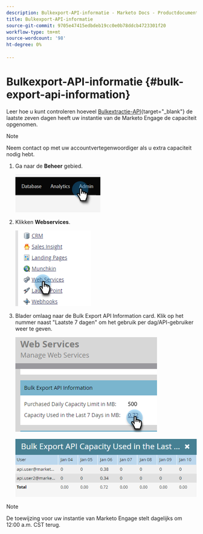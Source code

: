 ```yaml
---
description: Bulkexport-API-informatie - Marketo Docs - Productdocumentatie
title: Bulkexport-API-informatie
source-git-commit: 9705e47415edbdeb19cc0e0b78ddcb4723301f20
workflow-type: tm+mt
source-wordcount: '98'
ht-degree: 0%

---
```


# Bulkexport-API-informatie {#bulk-export-api-information}

Leer hoe u kunt controleren hoeveel [Bulkextractie-API](https://developers.marketo.com/rest-api/bulk-extract/){target="_blank"} de laatste zeven dagen heeft uw instantie van de Marketo Engage de capaciteit opgenomen.

>[!NOTE]
>
>Neem contact op met uw accountvertegenwoordiger als u extra capaciteit nodig hebt.

1. Ga naar de **Beheer** gebied.

   ![](assets/bulk-export-api-information-1.png)

1. Klikken **Webservices**.

   ![](assets/bulk-export-api-information-2.png)

1. Blader omlaag naar de Bulk Export API Information card. Klik op het nummer naast &quot;Laatste 7 dagen&quot; om het gebruik per dag/API-gebruiker weer te geven.

   ![](assets/bulk-export-api-information-3.png)

   ![](assets/bulk-export-api-information-4.png)

>[!NOTE]
>
>De toewijzing voor uw instantie van Marketo Engage stelt dagelijks om 12:00 a.m. CST terug.
